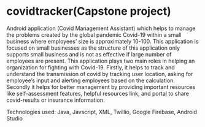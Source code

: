 # covidtracker(Capstone project)
Android application (Covid Management Assistant) which helps to manage the problems created by the global pandemic Covid-19 within a small business where employees’ size is approximately 10-100. 
This application is focused on small businesses as the structure of this application only supports small business and is not as effective if large number of employees are present.
This application plays two main roles in helping an organization for fighting with Covid-19. Firstly, it helps to track and understand the transmission of covid by tracking user 
location, asking for employee’s input and alerting employees based on the calculation. Secondly it helps for better management by providing important resources like 
self-assessment features, helpful resources link, and portal to share covid-results or insurance information.

Technologies used: Java, Javscript, XML, Twillio, Google Firebase, Android Studio
